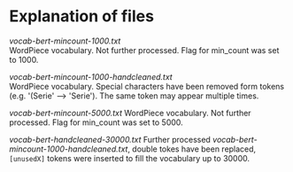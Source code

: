 # Explanation of files

_vocab-bert-mincount-1000.txt_  
WordPiece vocabulary. Not further processed. Flag for min_count was set to 1000. 

_vocab-bert-mincount-1000-handcleaned.txt_  
WordPiece vocabulary. Special characters have been removed form tokens (e.g. '(Serie' --> 'Serie'). The same token may appear multiple times. 

_vocab-bert-mincount-5000.txt_
WordPiece vocabulary. Not further processed. Flag for min_count was set to 5000. 

_vocab-bert-handcleaned-30000.txt_
Further processed _vocab-bert-mincount-1000-handcleaned.txt_, double tokes have been replaced, `[unusedX]` tokens were inserted to fill the vocabulary up to 30000. 
